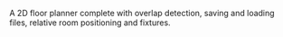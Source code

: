A 2D floor planner complete with overlap detection, saving and loading files,  relative room positioning and fixtures.